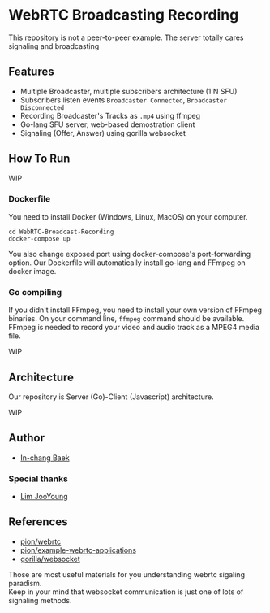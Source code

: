 # WebRTC Broadcasting Recording
This repository is not a peer-to-peer example. The server totally cares signaling and broadcasting

## Features
- Multiple Broadcaster, multiple subscribers architecture (1:N SFU)
- Subscribers listen events `Broadcaster Connected`, `Broadcaster Disconnected`
- Recording Broadcaster's Tracks as `.mp4` using ffmpeg
- Go-lang SFU server, web-based demostration client
- Signaling (Offer, Answer) using gorilla websocket

## How To Run
WIP

### Dockerfile
You need to install Docker (Windows, Linux, MacOS) on your computer.

```
cd WebRTC-Broadcast-Recording
docker-compose up
```
You also change exposed port using docker-compose's port-forwarding option.
Our Dockerfile will automatically install go-lang and FFmpeg on docker image.


### Go compiling
If you didn't install FFmpeg, you need to install your own version of FFmpeg binaries.
On your command line, `ffmpeg` command should be available. FFmpeg is needed to record your video and audio track as a MPEG4 media file.

WIP


## Architecture
Our repository is Server (Go)-Client (Javascript) architecture. 
  
WIP


## Author
- [In-chang Baek](https://github.com/bic4907)
### Special thanks
- [Lim JooYoung](https://github.com/DevRockstarZ)

## References
- [pion/webrtc](https://github.com/pion/webrtc)
- [pion/example-webrtc-applications](https://github.com/pion/example-webrtc-applications)
- [gorilla/websocket](https://github.com/gorilla/websocket)  

Those are most useful materials for you understanding webrtc sigaling paradism.  
Keep in your mind that websocket communication is just one of lots of signaling methods. 
